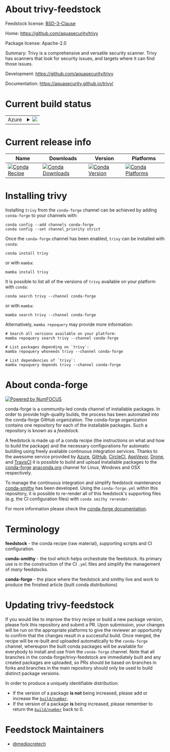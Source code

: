About trivy-feedstock
=====================

Feedstock license: [BSD-3-Clause](https://github.com/conda-forge/trivy-feedstock/blob/main/LICENSE.txt)

Home: https://github.com/aquasecurity/trivy

Package license: Apache-2.0

Summary: Trivy is a comprehensive and versatile security scanner. Trivy has scanners that look for security issues, and targets where it can find those issues.

Development: https://github.com/aquasecurity/trivy

Documentation: https://aquasecurity.github.io/trivy/

Current build status
====================


<table>
    
  <tr>
    <td>Azure</td>
    <td>
      <details>
        <summary>
          <a href="https://dev.azure.com/conda-forge/feedstock-builds/_build/latest?definitionId=23620&branchName=main">
            <img src="https://dev.azure.com/conda-forge/feedstock-builds/_apis/build/status/trivy-feedstock?branchName=main">
          </a>
        </summary>
        <table>
          <thead><tr><th>Variant</th><th>Status</th></tr></thead>
          <tbody><tr>
              <td>linux_64</td>
              <td>
                <a href="https://dev.azure.com/conda-forge/feedstock-builds/_build/latest?definitionId=23620&branchName=main">
                  <img src="https://dev.azure.com/conda-forge/feedstock-builds/_apis/build/status/trivy-feedstock?branchName=main&jobName=linux&configuration=linux%20linux_64_" alt="variant">
                </a>
              </td>
            </tr><tr>
              <td>linux_aarch64</td>
              <td>
                <a href="https://dev.azure.com/conda-forge/feedstock-builds/_build/latest?definitionId=23620&branchName=main">
                  <img src="https://dev.azure.com/conda-forge/feedstock-builds/_apis/build/status/trivy-feedstock?branchName=main&jobName=linux&configuration=linux%20linux_aarch64_" alt="variant">
                </a>
              </td>
            </tr><tr>
              <td>linux_ppc64le</td>
              <td>
                <a href="https://dev.azure.com/conda-forge/feedstock-builds/_build/latest?definitionId=23620&branchName=main">
                  <img src="https://dev.azure.com/conda-forge/feedstock-builds/_apis/build/status/trivy-feedstock?branchName=main&jobName=linux&configuration=linux%20linux_ppc64le_" alt="variant">
                </a>
              </td>
            </tr><tr>
              <td>osx_64</td>
              <td>
                <a href="https://dev.azure.com/conda-forge/feedstock-builds/_build/latest?definitionId=23620&branchName=main">
                  <img src="https://dev.azure.com/conda-forge/feedstock-builds/_apis/build/status/trivy-feedstock?branchName=main&jobName=osx&configuration=osx%20osx_64_" alt="variant">
                </a>
              </td>
            </tr><tr>
              <td>osx_arm64</td>
              <td>
                <a href="https://dev.azure.com/conda-forge/feedstock-builds/_build/latest?definitionId=23620&branchName=main">
                  <img src="https://dev.azure.com/conda-forge/feedstock-builds/_apis/build/status/trivy-feedstock?branchName=main&jobName=osx&configuration=osx%20osx_arm64_" alt="variant">
                </a>
              </td>
            </tr><tr>
              <td>win_64</td>
              <td>
                <a href="https://dev.azure.com/conda-forge/feedstock-builds/_build/latest?definitionId=23620&branchName=main">
                  <img src="https://dev.azure.com/conda-forge/feedstock-builds/_apis/build/status/trivy-feedstock?branchName=main&jobName=win&configuration=win%20win_64_" alt="variant">
                </a>
              </td>
            </tr>
          </tbody>
        </table>
      </details>
    </td>
  </tr>
</table>

Current release info
====================

| Name | Downloads | Version | Platforms |
| --- | --- | --- | --- |
| [![Conda Recipe](https://img.shields.io/badge/recipe-trivy-green.svg)](https://anaconda.org/conda-forge/trivy) | [![Conda Downloads](https://img.shields.io/conda/dn/conda-forge/trivy.svg)](https://anaconda.org/conda-forge/trivy) | [![Conda Version](https://img.shields.io/conda/vn/conda-forge/trivy.svg)](https://anaconda.org/conda-forge/trivy) | [![Conda Platforms](https://img.shields.io/conda/pn/conda-forge/trivy.svg)](https://anaconda.org/conda-forge/trivy) |

Installing trivy
================

Installing `trivy` from the `conda-forge` channel can be achieved by adding `conda-forge` to your channels with:

```
conda config --add channels conda-forge
conda config --set channel_priority strict
```

Once the `conda-forge` channel has been enabled, `trivy` can be installed with `conda`:

```
conda install trivy
```

or with `mamba`:

```
mamba install trivy
```

It is possible to list all of the versions of `trivy` available on your platform with `conda`:

```
conda search trivy --channel conda-forge
```

or with `mamba`:

```
mamba search trivy --channel conda-forge
```

Alternatively, `mamba repoquery` may provide more information:

```
# Search all versions available on your platform:
mamba repoquery search trivy --channel conda-forge

# List packages depending on `trivy`:
mamba repoquery whoneeds trivy --channel conda-forge

# List dependencies of `trivy`:
mamba repoquery depends trivy --channel conda-forge
```


About conda-forge
=================

[![Powered by
NumFOCUS](https://img.shields.io/badge/powered%20by-NumFOCUS-orange.svg?style=flat&colorA=E1523D&colorB=007D8A)](https://numfocus.org)

conda-forge is a community-led conda channel of installable packages.
In order to provide high-quality builds, the process has been automated into the
conda-forge GitHub organization. The conda-forge organization contains one repository
for each of the installable packages. Such a repository is known as a *feedstock*.

A feedstock is made up of a conda recipe (the instructions on what and how to build
the package) and the necessary configurations for automatic building using freely
available continuous integration services. Thanks to the awesome service provided by
[Azure](https://azure.microsoft.com/en-us/services/devops/), [GitHub](https://github.com/),
[CircleCI](https://circleci.com/), [AppVeyor](https://www.appveyor.com/),
[Drone](https://cloud.drone.io/welcome), and [TravisCI](https://travis-ci.com/)
it is possible to build and upload installable packages to the
[conda-forge](https://anaconda.org/conda-forge) [anaconda.org](https://anaconda.org/)
channel for Linux, Windows and OSX respectively.

To manage the continuous integration and simplify feedstock maintenance
[conda-smithy](https://github.com/conda-forge/conda-smithy) has been developed.
Using the ``conda-forge.yml`` within this repository, it is possible to re-render all of
this feedstock's supporting files (e.g. the CI configuration files) with ``conda smithy rerender``.

For more information please check the [conda-forge documentation](https://conda-forge.org/docs/).

Terminology
===========

**feedstock** - the conda recipe (raw material), supporting scripts and CI configuration.

**conda-smithy** - the tool which helps orchestrate the feedstock.
                   Its primary use is in the construction of the CI ``.yml`` files
                   and simplify the management of *many* feedstocks.

**conda-forge** - the place where the feedstock and smithy live and work to
                  produce the finished article (built conda distributions)


Updating trivy-feedstock
========================

If you would like to improve the trivy recipe or build a new
package version, please fork this repository and submit a PR. Upon submission,
your changes will be run on the appropriate platforms to give the reviewer an
opportunity to confirm that the changes result in a successful build. Once
merged, the recipe will be re-built and uploaded automatically to the
`conda-forge` channel, whereupon the built conda packages will be available for
everybody to install and use from the `conda-forge` channel.
Note that all branches in the conda-forge/trivy-feedstock are
immediately built and any created packages are uploaded, so PRs should be based
on branches in forks and branches in the main repository should only be used to
build distinct package versions.

In order to produce a uniquely identifiable distribution:
 * If the version of a package **is not** being increased, please add or increase
   the [``build/number``](https://docs.conda.io/projects/conda-build/en/latest/resources/define-metadata.html#build-number-and-string).
 * If the version of a package **is** being increased, please remember to return
   the [``build/number``](https://docs.conda.io/projects/conda-build/en/latest/resources/define-metadata.html#build-number-and-string)
   back to 0.

Feedstock Maintainers
=====================

* [@mediocretech](https://github.com/mediocretech/)

